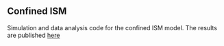 ## Confined ISM

Simulation and data analysis code for the confined ISM model. The results are published [here](https://journals.aps.org/pre/abstract/10.1103/PhysRevE.110.014408)
